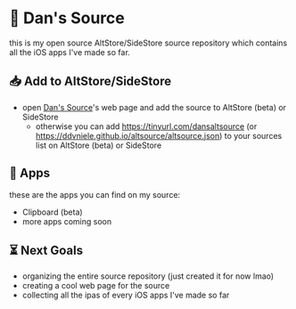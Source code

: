 # 📂 Dan's Source
this is my open source AltStore/SideStore source repository which contains all the iOS apps I've made so far.

## 📥 Add to AltStore/SideStore
- open [Dan's Source](https://ddvniele.github.io/altsource)'s web page and add the source to AltStore (beta) or SideStore
  - otherwise you can add https://tinyurl.com/dansaltsource (or https://ddvniele.github.io/altsource/altsource.json) to your sources list on AltStore (beta) or SideStore

## 🔖 Apps
these are the apps you can find on my source:
- Clipboard (beta)
- more apps coming soon

## ⏳ Next Goals
- organizing the entire source repository (just created it for now lmao)
- creating a cool web page for the source
- collecting all the ipas of every iOS apps I've made so far
